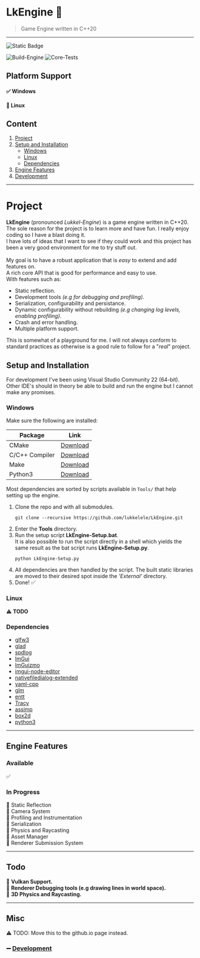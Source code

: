 # LkEngine :shaved_ice: 
> Game Engine written in C++20<br>

---

![Static Badge](https://img.shields.io/badge/LkEngine-v0.1.2--alpha-cyan)

![Build-Engine](https://github.com/lukkelele/LkEngine/actions/workflows/Build-Engine.yml/badge.svg)
![Core-Tests](https://github.com/lukkelele/LkEngine/actions/workflows/Core-Tests.yml/badge.svg)


## Platform Support
#### :white_check_mark: Windows<br>
#### :black_square_button: Linux <br>


## Content
1. [Project](#project)
2. [Setup and Installation](#Setup-and-Installation)
    - [Windows](#Platform-Windows)
	- [Linux](#Platform-Linux)
	- [Dependencies](#Engine-Dependencies)
3. [Engine Features](#Engine-Features)
4. [Development](#Engine-Development)

---

# Project <a id="Project"></a>

**LkEngine** (pronounced *_Lukkel-Engine_*) is a game engine written in C\++20. <br>
The sole reason for the project is to learn more and have fun. I really enjoy coding so I have a blast doing it.<br>
I have lots of ideas that I want to see if they could work and this project has been a very good environment for me to try stuff out.
<br>
<br>
My goal is to have a robust application that is _easy_ to extend and add features on.<br>
A rich core API that is good for performance and easy to use.<br>
With features such as:
- Static reflection.
- Development tools _(e.g for debugging and profiling)_.
- Serialization, configurability and persistance.
- Dynamic configurability without rebuilding _(e.g changing log levels, enabling profiling)_.
- Crash and error handling.
- Multiple platform support.

This is somewhat of a playground for me. I will not always conform to standard practices as otherwise is a good rule to follow for a "_real_" project.

## Setup and Installation <a id="Setup-and-Installation"></a>
For development I've been using Visual Studio Community 22 (64-bit).<br>
Other IDE's should in theory be able to build and run the engine but I cannot make any promises.

### Windows <a id="Platform-Windows"></a>
Make sure the following are installed:

| Package | Link                          |
|----------------|--------------------------------------------|
| CMake | [Download](https://cmake.org/download/) |
| C/C++ Compiler | [Download](https://visualstudio.microsoft.com/vs/features/cplusplus/) |
| Make | [Download](https://gnuwin32.sourceforge.net/packages/make.htm) |
| Python3 | [Download](https://www.python.org/downloads/windows/) |

Most dependencies are sorted by scripts available in `Tools/` that help setting up the engine.


1. Clone the repo and with all submodules.<br>
    ```shell
	git clone --recursive https://github.com/lukkelele/LkEngine.git
	```
2. Enter the **Tools** directory.<br>
3. Run the setup script **LkEngine-Setup.bat**.<br>
   It is also possible to run the script directly in a shell which yields the same result as the bat script runs **LkEngine-Setup.py**.
	```shell
	python LkEngine-Setup.py
    ```
4. All dependencies are then handled by the script. The built static libraries are moved to their desired spot inside the _'External'_ directory. 
5. Done! :white_check_mark:

### Linux <a id="Platform-Linux"></a>
:warning: **TODO**

### Dependencies <a id="Engine-Dependencies"></a>
- [glfw3](https://github.com/glfw/glfw)
- [glad](https://github.com/Dav1dde/glad)
- [spdlog](https://github.com/gabime/spdlog)
- [ImGui](https://github.com/ocornut/imgui)
- [ImGuizmo](https://github.com/CedricGuillemet/ImGuizmo)
- [imgui-node-editor](https://github.com/thedmd/imgui-node-editor)
- [nativefiledialog-extended](https://github.com/btzy/nativefiledialog-extended)
- [yaml-cpp](https://github.com/jbeder/yaml-cpp)
- [glm](https://github.com/g-truc/glm)
- [entt](https://github.com/skypjack/entt)
- [Tracy](https://github.com/wolfpld/tracy)
- [assimp](https://github.com/assimp/assimp)
- [box2d](https://github.com/erincatto/box2d)
- [python3](https://www.python.org/downloads/)

---

## Engine Features <a id="Engine-Features"></a>

### Available
:white_check_mark:

### In Progress
:black_square_button: Static Reflection<br>
:black_square_button: Camera System<br>
:black_square_button: Profiling and Instrumentation<br>
:black_square_button: Serialization<br>
:black_square_button: Physics and Raycasting<br>
:black_square_button: Asset Manager<br>
:black_square_button: Renderer Submission System<br>

---

## Todo
:small_blue_diamond: **Vulkan Support.**<br>
:small_blue_diamond: **Renderer Debugging tools (e.g drawing lines in world space).**<br>
:small_blue_diamond: **3D Physics and Raycasting.**<br>

<!------------------------------------------------------------>

---

## Misc

:warning: TODO: Move this to the github.io page instead.

### :heavy_minus_sign: [Development](Docs/Development.md) <a id="Engine-Development"></a>

